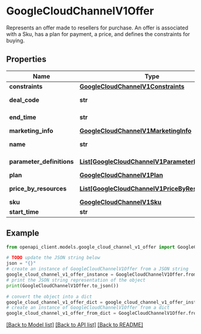 # GoogleCloudChannelV1Offer

Represents an offer made to resellers for purchase. An offer is associated with a Sku, has a plan for payment, a price, and defines the constraints for buying.

## Properties

Name | Type | Description | Notes
------------ | ------------- | ------------- | -------------
**constraints** | [**GoogleCloudChannelV1Constraints**](GoogleCloudChannelV1Constraints.md) |  | [optional] 
**deal_code** | **str** | The deal code of the offer to get a special promotion or discount. | [optional] 
**end_time** | **str** | Output only. End of the Offer validity time. | [optional] [readonly] 
**marketing_info** | [**GoogleCloudChannelV1MarketingInfo**](GoogleCloudChannelV1MarketingInfo.md) |  | [optional] 
**name** | **str** | Resource Name of the Offer. Format: accounts/{account_id}/offers/{offer_id} | [optional] 
**parameter_definitions** | [**List[GoogleCloudChannelV1ParameterDefinition]**](GoogleCloudChannelV1ParameterDefinition.md) | Parameters required to use current Offer to purchase. | [optional] 
**plan** | [**GoogleCloudChannelV1Plan**](GoogleCloudChannelV1Plan.md) |  | [optional] 
**price_by_resources** | [**List[GoogleCloudChannelV1PriceByResource]**](GoogleCloudChannelV1PriceByResource.md) | Price for each monetizable resource type. | [optional] 
**sku** | [**GoogleCloudChannelV1Sku**](GoogleCloudChannelV1Sku.md) |  | [optional] 
**start_time** | **str** | Start of the Offer validity time. | [optional] 

## Example

```python
from openapi_client.models.google_cloud_channel_v1_offer import GoogleCloudChannelV1Offer

# TODO update the JSON string below
json = "{}"
# create an instance of GoogleCloudChannelV1Offer from a JSON string
google_cloud_channel_v1_offer_instance = GoogleCloudChannelV1Offer.from_json(json)
# print the JSON string representation of the object
print(GoogleCloudChannelV1Offer.to_json())

# convert the object into a dict
google_cloud_channel_v1_offer_dict = google_cloud_channel_v1_offer_instance.to_dict()
# create an instance of GoogleCloudChannelV1Offer from a dict
google_cloud_channel_v1_offer_from_dict = GoogleCloudChannelV1Offer.from_dict(google_cloud_channel_v1_offer_dict)
```
[[Back to Model list]](../README.md#documentation-for-models) [[Back to API list]](../README.md#documentation-for-api-endpoints) [[Back to README]](../README.md)


